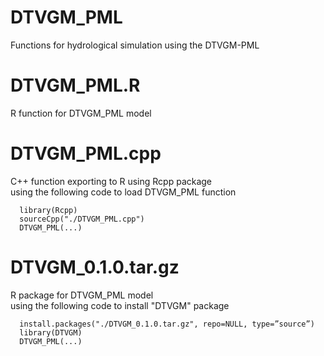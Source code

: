 # DTVGM_PML
Functions for hydrological simulation using the DTVGM-PML

# DTVGM_PML.R
R function for DTVGM_PML model

# DTVGM_PML.cpp
C++ function exporting to R using Rcpp package  
using the following code to load DTVGM_PML function  
```
  library(Rcpp)
  sourceCpp("./DTVGM_PML.cpp")
  DTVGM_PML(...)
```

# DTVGM_0.1.0.tar.gz
R package for DTVGM_PML model  
using the following code to install "DTVGM" package  
```
  install.packages("./DTVGM_0.1.0.tar.gz", repo=NULL, type=”source”)
  library(DTVGM)
  DTVGM_PML(...)
```
